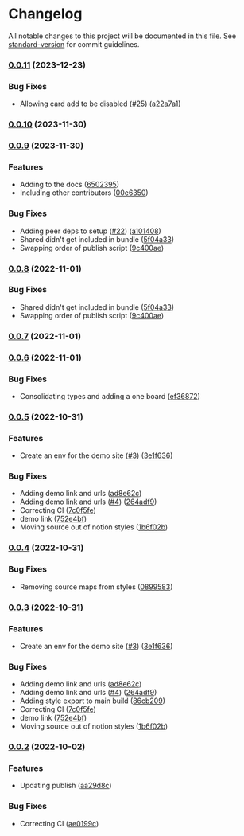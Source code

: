 # Changelog

All notable changes to this project will be documented in this file. See [standard-version](https://github.com/conventional-changelog/standard-version) for commit guidelines.

### [0.0.11](https://github.com/christopher-caldwell/react-kanban/compare/v0.0.10...v0.0.11) (2023-12-23)


### Bug Fixes

* Allowing card add to be disabled ([#25](https://github.com/christopher-caldwell/react-kanban/issues/25)) ([a22a7a1](https://github.com/christopher-caldwell/react-kanban/commit/a22a7a1ad8bb8d2b6ea3f72935bbb8becdec1f35))

### [0.0.10](https://github.com/christopher-caldwell/react-kanban/compare/v0.0.9...v0.0.10) (2023-11-30)

### [0.0.9](https://github.com/christopher-caldwell/react-kanban/compare/v0.0.7...v0.0.9) (2023-11-30)


### Features

* Adding to the docs ([6502395](https://github.com/christopher-caldwell/react-kanban/commit/6502395a384eb0c3dd2074525217d322b44aa409))
* Including other contributors ([00e6350](https://github.com/christopher-caldwell/react-kanban/commit/00e63504eb39e3edf2f04585bfde542c5fbd75e6))


### Bug Fixes

* Adding peer deps to setup ([#22](https://github.com/christopher-caldwell/react-kanban/issues/22)) ([a101408](https://github.com/christopher-caldwell/react-kanban/commit/a101408aef207172cbca52a30c78649d3e142116))
* Shared didn't get included in bundle ([5f04a33](https://github.com/christopher-caldwell/react-kanban/commit/5f04a33d91ab0dedba9a5c700ecbc7507e73b45b))
* Swapping order of publish script ([9c400ae](https://github.com/christopher-caldwell/react-kanban/commit/9c400ae536f193a2f4b7647c087b85d444e1d962))

### [0.0.8](https://github.com/christopher-caldwell/react-kanban/compare/v0.0.7...v0.0.8) (2022-11-01)


### Bug Fixes

* Shared didn't get included in bundle ([5f04a33](https://github.com/christopher-caldwell/react-kanban/commit/5f04a33d91ab0dedba9a5c700ecbc7507e73b45b))
* Swapping order of publish script ([9c400ae](https://github.com/christopher-caldwell/react-kanban/commit/9c400ae536f193a2f4b7647c087b85d444e1d962))

### [0.0.7](https://github.com/christopher-caldwell/react-kanban/compare/v0.0.6...v0.0.7) (2022-11-01)

### [0.0.6](https://github.com/christopher-caldwell/react-kanban/compare/v0.0.5...v0.0.6) (2022-11-01)


### Bug Fixes

* Consolidating types and adding a one board ([ef36872](https://github.com/christopher-caldwell/react-kanban/commit/ef36872a7d1d2e61a8a6f6322d515379f83e6ce4))

### [0.0.5](https://github.com/christopher-caldwell/react-kanban/compare/v0.0.2...v0.0.5) (2022-10-31)


### Features

* Create an env for the demo site ([#3](https://github.com/christopher-caldwell/react-kanban/issues/3)) ([3e1f636](https://github.com/christopher-caldwell/react-kanban/commit/3e1f63697fbd42b8a65d7564a308dd873fced75b))


### Bug Fixes

* Adding demo link and urls ([ad8e62c](https://github.com/christopher-caldwell/react-kanban/commit/ad8e62c7f2909ca646eca7c39f7bc0128a6dfff7))
* Adding demo link and urls ([#4](https://github.com/christopher-caldwell/react-kanban/issues/4)) ([264adf9](https://github.com/christopher-caldwell/react-kanban/commit/264adf9f4f4d5991607c75f873fb4d128caf1106))
* Correcting CI ([7c0f5fe](https://github.com/christopher-caldwell/react-kanban/commit/7c0f5fe135c6124ec9081b2032037f967cd90f42))
* demo link ([752e4bf](https://github.com/christopher-caldwell/react-kanban/commit/752e4bf242bd5d88395e85557ce342a06d50d8b0))
* Moving source out of notion styles ([1b6f02b](https://github.com/christopher-caldwell/react-kanban/commit/1b6f02baa8daa99bafc524af09404b5d5fb92ed8))

### [0.0.4](https://github.com/christopher-caldwell/react-kanban/compare/v0.0.3...v0.0.4) (2022-10-31)


### Bug Fixes

* Removing source maps from styles ([0899583](https://github.com/christopher-caldwell/react-kanban/commit/0899583f6d7b1044605d7bf64d272198c53a2573))

### [0.0.3](https://github.com/christopher-caldwell/react-kanban/compare/v0.0.2...v0.0.3) (2022-10-31)


### Features

* Create an env for the demo site ([#3](https://github.com/christopher-caldwell/react-kanban/issues/3)) ([3e1f636](https://github.com/christopher-caldwell/react-kanban/commit/3e1f63697fbd42b8a65d7564a308dd873fced75b))


### Bug Fixes

* Adding demo link and urls ([ad8e62c](https://github.com/christopher-caldwell/react-kanban/commit/ad8e62c7f2909ca646eca7c39f7bc0128a6dfff7))
* Adding demo link and urls ([#4](https://github.com/christopher-caldwell/react-kanban/issues/4)) ([264adf9](https://github.com/christopher-caldwell/react-kanban/commit/264adf9f4f4d5991607c75f873fb4d128caf1106))
* Adding style export to main build ([86cb209](https://github.com/christopher-caldwell/react-kanban/commit/86cb209865f6f72fcf665c2424ddc893eeae7138))
* Correcting CI ([7c0f5fe](https://github.com/christopher-caldwell/react-kanban/commit/7c0f5fe135c6124ec9081b2032037f967cd90f42))
* demo link ([752e4bf](https://github.com/christopher-caldwell/react-kanban/commit/752e4bf242bd5d88395e85557ce342a06d50d8b0))
* Moving source out of notion styles ([1b6f02b](https://github.com/christopher-caldwell/react-kanban/commit/1b6f02baa8daa99bafc524af09404b5d5fb92ed8))

### [0.0.2](https://github.com/christopher-caldwell/react-kanban/compare/v2.2.0...v0.0.2) (2022-10-02)


### Features

* Updating publish ([aa29d8c](https://github.com/christopher-caldwell/react-kanban/commit/aa29d8c7fffb0eb3285db268996476beb24cae6e))


### Bug Fixes

* Correcting CI ([ae0199c](https://github.com/christopher-caldwell/react-kanban/commit/ae0199c24bf3ed74055c0040beefa69c5e6cb33e))
